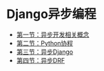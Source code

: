 # Django异步编程

- [第一节：异步开发相关概念](第一节：异步开发相关概念.md)
- [第二节：Python协程](第二节：Python协程.md)
- [第三节：异步Django](第三节：异步Django.md)
- [第四节：异步DRF](第四节：异步DRF.md)
